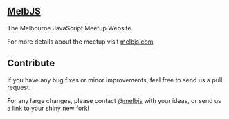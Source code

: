 ## [MelbJS](http://melbjs.com)

The Melbourne JavaScript Meetup Website.

For more details about the meetup visit [melbjs.com](http://melbjs.com)

## Contribute

If you have any bug fixes or minor improvements, feel free to send us a pull request.

For any large changes, please contact [@melbjs](http://twitter.com/melbjs) with your ideas, or send us a link to your shiny new fork!